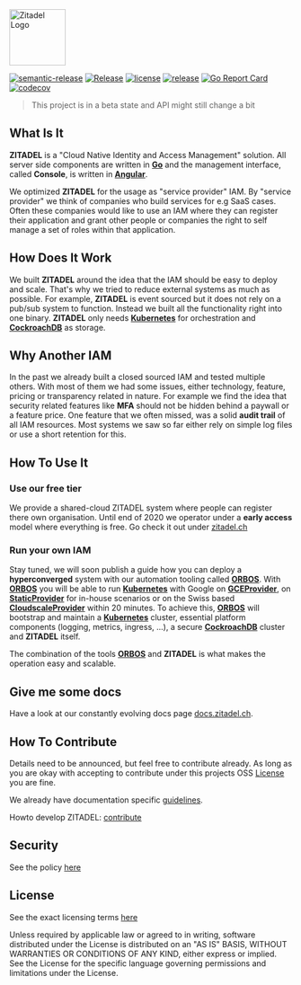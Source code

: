 <img src="./site/static/logos/zitadel-logo-dark@2x.png" alt="Zitadel Logo" height="100px" width="auto" />

[![semantic-release](https://img.shields.io/badge/%20%20%F0%9F%93%A6%F0%9F%9A%80-semantic--release-e10079.svg)](https://github.com/semantic-release/semantic-release)
[![Release](https://github.com/caos/zitadel/workflows/Release/badge.svg)](https://github.com/caos/zitadel/actions)
[![license](https://badgen.net/github/license/caos/zitadel/)](https://github.com/caos/zitadel/blob/master/LICENSE)
[![release](https://badgen.net/github/release/caos/zitadel/stable)](https://github.com/caos/zitadel/releases)
[![Go Report Card](https://goreportcard.com/badge/github.com/caos/zitadel)](https://goreportcard.com/report/github.com/caos/zitadel)
[![codecov](https://codecov.io/gh/caos/zitadel/branch/master/graph/badge.svg)](https://codecov.io/gh/caos/zitadel)

> This project is in a beta state and API might still change a bit

## What Is It

**ZITADEL** is a "Cloud Native Identity and Access Management" solution. All server side components are written in [**Go**](https://golang.org/) and the management interface, called **Console**, is written in [**Angular**](https://angular.io/).

We optimized **ZITADEL** for the usage as "service provider" IAM. By "service provider" we think of companies who build services for e.g SaaS cases. Often these companies would like to use an IAM where they can register their application and grant other people or companies the right to self manage a set of roles within that application.

## How Does It Work

We built **ZITADEL** around the idea that the IAM should be easy to deploy and scale. That's why we tried to reduce external systems as much as possible.
For example, **ZITADEL** is event sourced but it does not rely on a pub/sub system to function. Instead we built all the functionality right into one binary.
**ZITADEL** only needs [**Kubernetes**](https://kubernetes.io/) for orchestration and [**CockroachDB**](https://www.cockroachlabs.com/) as storage.

## Why Another IAM

In the past we already built a closed sourced IAM and tested multiple others. With most of them we had some issues, either technology, feature, pricing or transparency related in nature. For example we find the idea that security related features like **MFA** should not be hidden behind a paywall or a feature price.
One feature that we often missed, was a solid **audit trail** of all IAM resources. Most systems we saw so far either rely on simple log files or use a short retention for this.

## How To Use It

### Use our free tier

We provide a shared-cloud ZITADEL system where people can register there own organisation.
Until end of 2020 we operator under a **early access** model where everything is free.
Go check it out under [zitadel.ch](https://zitadel.ch)

### Run your own IAM

Stay tuned, we will soon publish a guide how you can deploy a **hyperconverged** system with our automation tooling called [**ORBOS**](https://github.com/caos/orbos/).
With [**ORBOS**](https://github.com/caos/orbos/) you will be able to run [**Kubernetes**](https://kubernetes.io/) with Google on **[GCEProvider](https://cloud.google.com/compute)**, on **[StaticProvider](https://github.com/caos/orbos/blob/master/docs/orbiter/static.md)** for in-house scenarios or on the Swiss based **[CloudscaleProvider](https://www.cloudscale.ch/)** within 20 minutes. To achieve this, [**ORBOS**](https://github.com/caos/orbos/) will bootstrap and maintain a [**Kubernetes**](https://kubernetes.io/) cluster, essential platform components (logging, metrics, ingress, ...), a secure [**CockroachDB**](https://www.cockroachlabs.com/) cluster and **ZITADEL** itself.

The combination of the tools [**ORBOS**](https://github.com/caos/orbos/) and **ZITADEL** is what makes the operation easy and scalable.

## Give me some docs

Have a look at our constantly evolving docs page [docs.zitadel.ch](https://docs.zitadel.ch).

## How To Contribute

Details need to be announced, but feel free to contribute already. As long as you are okay with accepting to contribute under this projects OSS [License](##License) you are fine.

We already have documentation specific [guidelines](./site/CONTRIBUTING.md).

Howto develop ZITADEL: [contribute](./CONTRIBUTING.md)

## Security

See the policy [here](./SECURITY.md)

## License

See the exact licensing terms [here](./LICENSE)

Unless required by applicable law or agreed to in writing, software distributed under the License is distributed on an "AS IS" BASIS, WITHOUT WARRANTIES OR CONDITIONS OF ANY KIND, either express or implied. See the License for the specific language governing permissions and limitations under the License.
